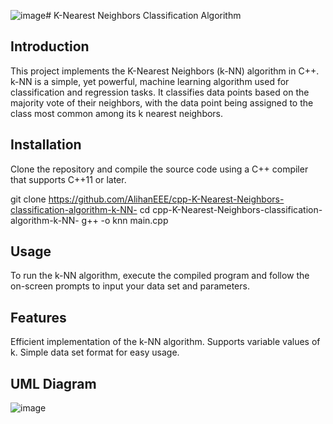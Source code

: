 ![image](https://github.com/AlihanEEE/cpp-K-Nearest-Neighbors-classification-algorithm-k-NN-/assets/58659297/f35a82fe-9ff5-45e2-8107-d4f75c795e91)# K-Nearest Neighbors Classification Algorithm

## Introduction
This project implements the K-Nearest Neighbors (k-NN) algorithm in C++. k-NN is a simple, yet powerful, machine learning algorithm used for classification and regression tasks. It classifies data points based on the majority vote of their neighbors, with the data point being assigned to the class most common among its k nearest neighbors.

## Installation
Clone the repository and compile the source code using a C++ compiler that supports C++11 or later.

git clone https://github.com/AlihanEEE/cpp-K-Nearest-Neighbors-classification-algorithm-k-NN-
cd cpp-K-Nearest-Neighbors-classification-algorithm-k-NN-
g++ -o knn main.cpp

## Usage
To run the k-NN algorithm, execute the compiled program and follow the on-screen prompts to input your data set and parameters.

## Features
Efficient implementation of the k-NN algorithm.
Supports variable values of k.
Simple data set format for easy usage.

## UML Diagram
![image](https://github.com/AlihanEEE/cpp-K-Nearest-Neighbors-classification-algorithm-k-NN-/assets/58659297/af8a7d67-d987-479d-95ed-8a83d337c174)
